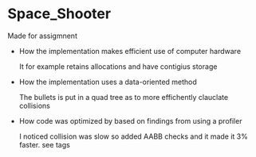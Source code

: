 # Space_Shooter
Made for assigmnent

* How the implementation makes efficient use of computer hardware
  
	It for example retains allocations and have contigius storage
  
* How the implementation uses a data-oriented method
  
	The bullets is put in a quad tree as to more effichently clauclate collisions
  
* How code was optimized by based on findings from using a profiler
  
  	I noticed collision was slow so added AABB checks and it made it 3% faster. see tags
